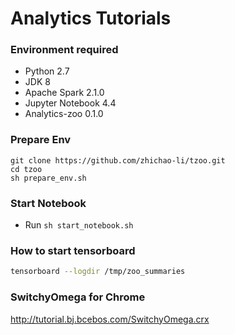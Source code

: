 # Analytics Tutorials

### Environment required
+ Python 2.7
+ JDK 8
+ Apache Spark 2.1.0
+ Jupyter Notebook 4.4
+ Analytics-zoo 0.1.0

### Prepare Env
```
git clone https://github.com/zhichao-li/tzoo.git
cd tzoo
sh prepare_env.sh
```

### Start Notebook
* Run ```sh start_notebook.sh```

### How to start tensorboard
``` bash
tensorboard --logdir /tmp/zoo_summaries
```

### SwitchyOmega for Chrome
http://tutorial.bj.bcebos.com/SwitchyOmega.crx
